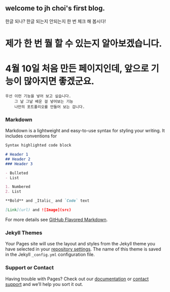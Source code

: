 ## welcome to jh choi's first blog.

한글 되나? 한글 되는지 안되는지 한 번 체크 해 봅시다!


# 제가 한 번 뭘 할 수 있는지 알아보겠습니다.
# 4월 10일 처음 만든 페이지인데, 앞으로 기능이 많아지면 좋겠군요.
    우선 이런 기능을 넣어 보고 싶습니다.
        그 날 그날 배운 걸 넣어보는 기능
        나만의 포트폴리오를 만들어 보는 겁니다.
### Markdown

Markdown is a lightweight and easy-to-use syntax for styling your writing. It includes conventions for

```markdown
Syntax highlighted code block

# Header 1
## Header 2
### Header 3

- Bulleted
- List

1. Numbered
2. List

**Bold** and _Italic_ and `Code` text

[Link](url) and ![Image](src)
```

For more details see [GitHub Flavored Markdown](https://guides.github.com/features/mastering-markdown/).

### Jekyll Themes

Your Pages site will use the layout and styles from the Jekyll theme you have selected in your [repository settings](https://github.com/sonagidevelop/website/settings). The name of this theme is saved in the Jekyll `_config.yml` configuration file.

### Support or Contact

Having trouble with Pages? Check out our [documentation](https://help.github.com/categories/github-pages-basics/) or [contact support](https://github.com/contact) and we’ll help you sort it out.
